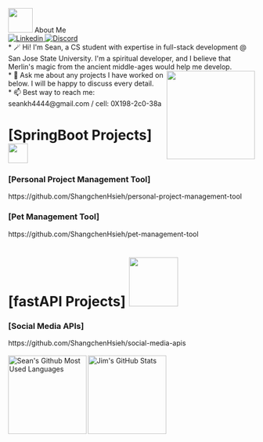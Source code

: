 <base target="_blank">


<img src="https://raw.githubusercontent.com/aemmadi/aemmadi/master/wave.gif" width="50"> 
About Me
<br />
<a href="https://www.linkedin.com/in/shangchen-hsieh-598167222/">
  <img
    alt="Linkedin"
    src="https://img.shields.io/badge/linkedin-0077B5?logo=linkedin&logoColor=white&style=for-the-badge"
  />
</a>
</a>
<a href="https://discordapp.com/users/559745688267653133">
  <img
    alt="Discord"
    src="https://img.shields.io/badge/Discord-7289DA?style=for-the-badge&logo=discord&logoColor=white"
  />
</a>



<br />
* 🪄 Hi! I'm Sean, a CS student with expertise in full-stack development @ San Jose State University. I'm a spiritual developer, and I believe that Merlin's magic from the ancient middle-ages would help me develop. 
<a href="#"><img align='right' src="https://media.tenor.com/nCkvVpIDxPgAAAAC/merlin.gif" width="180" /></a><br />
* 💬 Ask me about any projects I have worked on below. I will be happy to discuss every detail.
<br /> 
* 📫 Best way to reach me: seankh4444@gmail.com / cell: 0X198-2c0-38a

<br />


<h1> [SpringBoot Projects]  <img vertcal-align="right" src="https://ertan-toker.de/wp-content/uploads/2018/04/spring-boot-project-logo-1-thegem-blog-default-large.png" width="40">  
</h1>
<h3> [Personal Project Management Tool] </h3> 
https://github.com/ShangchenHsieh/personal-project-management-tool <br>
<h3> [Pet Management Tool] </h3> 
https://github.com/ShangchenHsieh/pet-management-tool <br>

<h1> [fastAPI Projects]  <img vertcal-align="right" src="https://fastapi.tiangolo.com/img/logo-margin/logo-teal.png" width="100">  
<h3> [Social Media APIs] </h3>
https://github.com/ShangchenHsieh/social-media-apis <br>
<br>





<a href="https://github.com/ShangchenHsieh">
  
<img height=160 align="left" src="https://github-readme-stats.vercel.app/api/top-langs/?username=ShangchenHsieh&layout=compact" alt="Sean's Github Most Used Languages"/>
<img height=160 align="middle" src="https://github-readme-streak-stats.herokuapp.com/?user=shangchenhsieh" alt="Jim's GitHub Stats" title="GitHub Streak"/>

</a>

